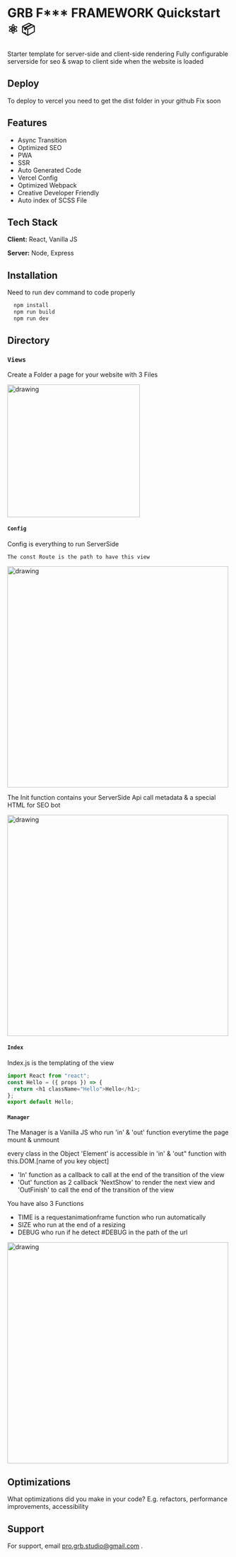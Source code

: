 # GRB F*** FRAMEWORK Quickstart ⚛️ 📦
> 

Starter template for server-side and client-side rendering 
Fully configurable serverside for seo & swap to client side when the website is loaded

## Deploy

To deploy to vercel you need to get the dist folder in your github
Fix soon

## Features

- Async Transition
- Optimized SEO
- PWA
- SSR
- Auto Generated Code 
- Vercel Config
- Optimized Webpack
- Creative Developer Friendly
- Auto index of SCSS File


## Tech Stack

**Client:** React, Vanilla JS

**Server:** Node, Express


## Installation

Need to run dev command to code properly

```bash
  npm install 
  npm run build
  npm run dev
```
## Directory 

### `Views` 
 Create a Folder a page for your website with 3 Files

<img src="https://drive.google.com/uc?export=view&id=1d6OTLrtww-ufxUC6RmcFYY6tRtvspvSF" alt="drawing" width="300"/>

#### `Config`
Config is everything to run ServerSide 

`The const Route is the path to have this view`

<img src="https://drive.google.com/uc?export=view&id=1mcgY5O7KH8ZNPmy0C7bWgWNFBqlb2GFV" alt="drawing" width="500"/>

The Init function contains your ServerSide Api call metadata & a special HTML for SEO bot

<img src="https://drive.google.com/uc?export=view&id=143AFuKkElC051N0KmEMicUtbJWqfR7QA" alt="drawing" width="500"/>


#### `Index`
Index.js is the templating of the view

```javascript
import React from "react";
const Hello = ({ props }) => {
  return <h1 className="Hello">Hello</h1>;
};
export default Hello;
```

#### `Manager`
The Manager is a Vanilla JS who run 'in' & 'out' function everytime the page mount & unmount

every class in the Object 'Element' is accessible in 'in' & 'out" function with this.DOM.[name of you key object]

- 'In' function as a callback to call at the end of the transition of the view <br>
- 'Out' function as 2 callback 'NextShow' to render the next view and 'OutFinish' to call the end of the transition of the view

You have also 3 Functions

- TIME is a requestanimationframe function who run automatically <br>
- SIZE who run at the end of a resizing <br>
- DEBUG who run if he detect #DEBUG in the path of the url

<img src="https://drive.google.com/uc?export=view&id=103a9DM7N0VPhYwpeJAJ6mIWROkNnB3NL" alt="drawing" width="500"/>




## Optimizations

What optimizations did you make in your code? E.g. refactors, performance improvements, accessibility




## Support

For support, email pro.grb.studio@gmail.com .


